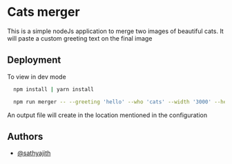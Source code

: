 
# Cats merger

This is a simple nodeJs application to merge two images of beautiful cats. It will paste a custom greeting text on the final image



## Deployment

To view in dev mode

```bash
  npm install | yarn install
```
```bash
  npm run merger -- --greeting 'hello' --who 'cats' --width '3000' --height '5000' --color 'Pink' --size '100'
```

An output file will create in the location mentioned in the configuration
## Authors

- [@sathyajith](https://github.com/lakmalsathyajith)

